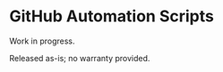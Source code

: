 GitHub Automation Scripts
==========================

Work in progress.

Released as-is; no warranty provided. 

